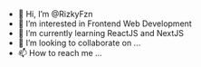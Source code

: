 - 👋 Hi, I’m @RizkyFzn
- 👀 I’m interested in Frontend Web Development
- 🌱 I’m currently learning ReactJS and NextJS
- 💞️ I’m looking to collaborate on ...
- 📫 How to reach me ...

<!---
RizkyFzn/RizkyFzn is a ✨ special ✨ repository because its `README.md` (this file) appears on your GitHub profile.
You can click the Preview link to take a look at your changes.
--->
